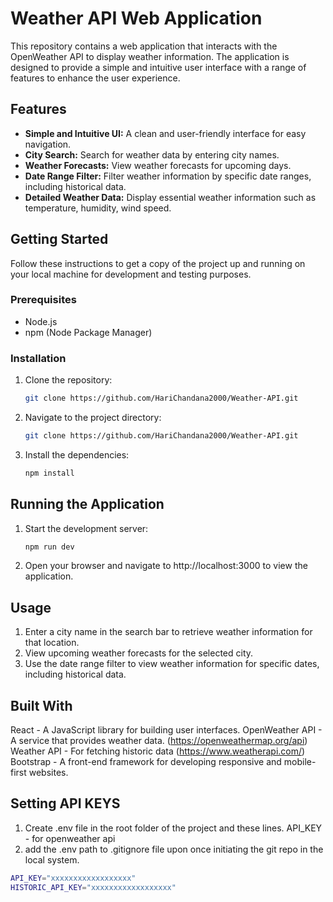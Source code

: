 # Weather API Web Application

This repository contains a web application that interacts with the OpenWeather API to display weather information. The application is designed to provide a simple and intuitive user interface with a range of features to enhance the user experience.

## Features

- **Simple and Intuitive UI:** A clean and user-friendly interface for easy navigation.
- **City Search:** Search for weather data by entering city names.
- **Weather Forecasts:** View weather forecasts for upcoming days.
- **Date Range Filter:** Filter weather information by specific date ranges, including historical data.
- **Detailed Weather Data:** Display essential weather information such as temperature, humidity, wind speed.

## Getting Started

Follow these instructions to get a copy of the project up and running on your local machine for development and testing purposes.

### Prerequisites

- Node.js
- npm (Node Package Manager)

### Installation

1. Clone the repository:
   ```sh
   git clone https://github.com/HariChandana2000/Weather-API.git

   ```
2. Navigate to the project directory:

   ```sh
   git clone https://github.com/HariChandana2000/Weather-API.git

   ```

3. Install the dependencies:
   ```sh
   npm install
   ```

## Running the Application

1. Start the development server:

   ```sh
   npm run dev

   ```

2. Open your browser and navigate to http://localhost:3000 to view the application.

## Usage

1. Enter a city name in the search bar to retrieve weather information for that location.
2. View upcoming weather forecasts for the selected city.
3. Use the date range filter to view weather information for specific dates, including historical data.

## Built With

React - A JavaScript library for building user interfaces.
OpenWeather API - A service that provides weather data. (https://openweathermap.org/api)
Weather API - For fetching historic data (https://www.weatherapi.com/)
Bootstrap - A front-end framework for developing responsive and mobile-first websites.

## Setting API KEYS

1. Create .env file in the root folder of the project and these lines. API_KEY - for openweather api
2. add the .env path to .gitignore file upon once initiating the git repo in the local system.


```sh
API_KEY="xxxxxxxxxxxxxxxxxx"
HISTORIC_API_KEY="xxxxxxxxxxxxxxxxxx"

```
